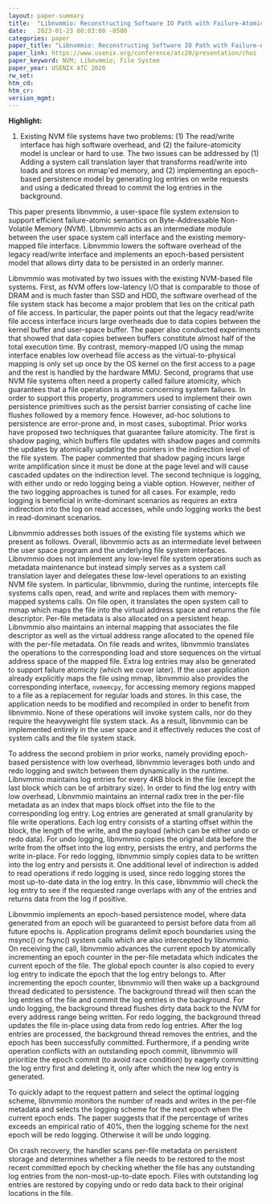 ```yaml
---
layout: paper-summary
title:  "Libnvmmio: Reconstructing Software IO Path with Failure-Atomic Memory-Mapped Interface"
date:   2023-01-23 00:03:00 -0500
categories: paper
paper_title: "Libnvmmio: Reconstructing Software IO Path with Failure-Atomic Memory-Mapped Interface"
paper_link: https://www.usenix.org/conference/atc20/presentation/choi
paper_keyword: NVM; Libnvmmio; File System
paper_year: USENIX ATC 2020
rw_set:
htm_cd:
htm_cr:
version_mgmt:
---
```


**Highlight:**

1. Existing NVM file systems have two problems: (1) The read/write interface has high software overhead, and (2) the 
failure-atomicity model is unclear or hard to use. The two issues can be addressed by (1) Adding a system call
translation layer that transforms read/write into loads and stores on mmap'ed memory, and (2) implementing
an epoch-based persistence model by generating log entries on write requests and using a dedicated thread to
commit the log entries in the background.


This paper presents libnvmmio, a user-space file system extension to support efficient failure-atomic semantics 
on Byte-Addressable Non-Volatile Memory (NVM). Libnvmmio acts as an intermediate module between the user space system 
call interface and the existing memory-mapped file interface. Libnvmmio lowers the software overhead of the legacy 
read/write interface and implements an epoch-based persistent model that allows dirty data to be persisted in an
orderly manner.

Libnvmmio was motivated by two issues with the existing NVM-based file systems. First, as NVM offers low-latency
I/O that is comparable to those of DRAM and is much faster than SSD and HDD, the software overhead of the 
file system stack has become a major problem that lies on the critical path of file access. In particular,
the paper points out that the legacy read/write file access interface incurs large overheads due to data copies
between the kernel buffer and user-space buffer. The paper also conducted experiments that showed that data copies
between buffers constitute almost half of the total execution time. 
By contrast, memory-mapped I/O using the mmap interface enables low overhead file access as the virtual-to-physical 
mapping is only set up once by the OS kernel on the first access to a page and the rest is handled by the hardware MMU. 
Second, programs that use NVM file systems often need a property called failure atomicity, which guarantees that a 
file operation is atomic concerning system failures. In order to support this property, programmers used to 
implement their own persistence primitives such as the persist barrier consisting of cache line flushes followed 
by a memory fence. However, ad-hoc solutions to persistence are error-prone and, in most cases, suboptimal.
Prior works have proposed two techniques that guarantee failure atomicity. The first is shadow paging, which buffers 
file updates with shadow pages and commits the updates by atomically updating the pointers in the indirection level
of the file system. The paper commented that shadow paging incurs large write amplification since it must be done at
the page level and will cause cascaded updates on the indirection level. The second technique is logging, with
either undo or redo logging being a viable option. However, neither of the two logging approaches is tuned for 
all cases. For example, redo logging is beneficial in write-dominant scenarios as requires an extra indirection
into the log on read accesses, while undo logging works the best in read-dominant scenarios.

Libnvmmio addresses both issues of the existing file systems which we present as follows. 
Overall, libnvmmio acts as an intermediate level between the user space program and the underlying file system 
interfaces. Libnvmmio does not implement any low-level file system operations such as metadata maintenance but instead
simply serves as a system call translation layer and delegates these low-level operations to an existing NVM file 
system. In particular, libnvmmio, during the runtime, intercepts file systems calls open, read, and write and 
replaces them with memory-mapped systems calls. On file open, it translates the open system call to mmap which 
maps the file into the virtual address space and returns the file descriptor. Per-file metadata is also allocated
on a persistent heap. Libnvmmio also maintains an internal mapping that associates the file descriptor as well
as the virtual address range allocated to the opened file with the per-file metadata.
On file reads and writes, libnvmmio translates the operations to the corresponding load and store sequences 
on the virtual address space of the mapped file. Extra log entries may also be generated to support failure atomicity
(which we cover later). 
If the user application already explicitly maps the file using mmap, libnvmmio also provides the corresponding
interface, `nvmemcpy`, for accessing memory regions mapped to a file as a replacement for regular loads and stores. 
In this case, the application needs to be modified and recompiled in order to benefit from libnvmmio.
None of these operations will invoke system calls, nor do they require the heavyweight 
file system stack. As a result, libnvmmio can be implemented entirely in the user space and it effectively 
reduces the cost of system calls and the file system stack.

To address the second problem in prior works, namely providing epoch-based persistence with low overhead, libnvmmio
leverages both undo and redo logging and switch between them dynamically in the runtime. 
Libnvmmio maintains log entries for every 4KB block in the file (except the last block which can be of arbitrary size). 
In order to find the log entry with low overhead, Libnvmmio maintains an internal radix tree in the per-file
metadata as an index that maps block offset into the file to the corresponding log entry. 
Log entries are generated at small granularity by file write operations. Each log entry consists of a 
starting offset within the block, the length of the write, and the payload (which can be either undo or redo data).
For undo logging, libnvmmio copies the original data before the write from the offset into the log entry, 
persists the entry, and performs the write in-place. For redo logging, libnvmmio simply copies data to be written 
into the log entry and persists it. 
One additional level of indirection is added to read operations if redo logging is used,
since redo logging stores the most up-to-date data in the log entry. In this case, libnvmmio will check the 
log entry to see if the requested range overlaps with any of the entries and returns data from the log if positive. 

Libnvmmio implements an epoch-based persistence model, where data generated from an epoch will be guaranteed to
persist before data from all future epochs is. Application programs delimit epoch boundaries using the msync()
or fsync() system calls which are also intercepted by libnvmmio.
On receiving the call, libnvmmio advances the current epoch by atomically incrementing an epoch counter in the 
per-file metadata which indicates the current epoch of the file. The global epoch counter is also copied to 
every log entry to indicate the epoch that the log entry belongs to.
After incrementing the epoch counter, libnvmmio will then wake up a background thread dedicated to persistence.
The background thread will then scan the log entries of the file and commit the log entries in the background.
For undo logging, the background thread flushes dirty data back to the NVM for every address range being written.
For redo logging, the background thread updates the file in-place using data from redo log entries.
After the log entries are processed, the background thread removes the entries, and the epoch has been successfully 
committed. Furthermore, if a pending write operation conflicts with an outstanding epoch commit, libnvmmio 
will prioritize
the epoch commit (to avoid race condition) by eagerly committing the log entry first and deleting it, only after
which the new log entry is generated.

To quickly adapt to the request pattern and select the optimal logging scheme, libnvmmio monitors the number of 
reads and writes in the per-file metadata and selects the logging scheme for the next epoch when the current 
epoch ends. The paper suggests that if the percentage of writes exceeds an empirical ratio of 40%, then the logging
scheme for the next epoch will be redo logging. Otherwise it will be undo logging. 

On crash recovery, the handler scans per-file metadata on persistent storage and determines whether 
a file needs to be restored to the most recent committed epoch by checking whether the file 
has any outstanding log entries from the non-most-up-to-date epoch.
Files with outstanding log entries are restored by copying undo or redo data back to their original locations in the 
file. 
